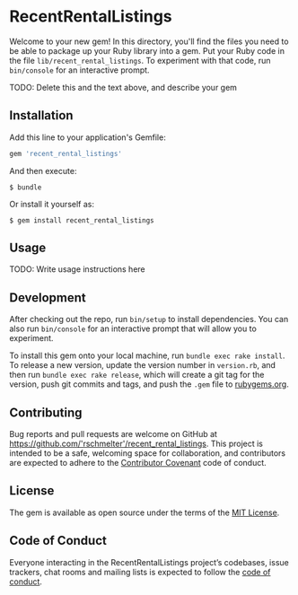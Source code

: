 # RecentRentalListings

Welcome to your new gem! In this directory, you'll find the files you need to be able to package up your Ruby library into a gem. Put your Ruby code in the file `lib/recent_rental_listings`. To experiment with that code, run `bin/console` for an interactive prompt.

TODO: Delete this and the text above, and describe your gem

## Installation

Add this line to your application's Gemfile:

```ruby
gem 'recent_rental_listings'
```

And then execute:

    $ bundle

Or install it yourself as:

    $ gem install recent_rental_listings

## Usage

TODO: Write usage instructions here

## Development

After checking out the repo, run `bin/setup` to install dependencies. You can also run `bin/console` for an interactive prompt that will allow you to experiment.

To install this gem onto your local machine, run `bundle exec rake install`. To release a new version, update the version number in `version.rb`, and then run `bundle exec rake release`, which will create a git tag for the version, push git commits and tags, and push the `.gem` file to [rubygems.org](https://rubygems.org).

## Contributing

Bug reports and pull requests are welcome on GitHub at https://github.com/'rschmelter'/recent_rental_listings. This project is intended to be a safe, welcoming space for collaboration, and contributors are expected to adhere to the [Contributor Covenant](http://contributor-covenant.org) code of conduct.

## License

The gem is available as open source under the terms of the [MIT License](https://opensource.org/licenses/MIT).

## Code of Conduct

Everyone interacting in the RecentRentalListings project’s codebases, issue trackers, chat rooms and mailing lists is expected to follow the [code of conduct](https://github.com/'rschmelter'/recent_rental_listings/blob/master/CODE_OF_CONDUCT.md).
